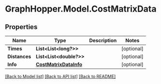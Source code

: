 # GraphHopper.Model.CostMatrixData
## Properties

Name | Type | Description | Notes
------------ | ------------- | ------------- | -------------
**Times** | **List&lt;List&lt;long?&gt;&gt;** |  | [optional] 
**Distances** | **List&lt;List&lt;double?&gt;&gt;** |  | [optional] 
**Info** | [**CostMatrixDataInfo**](CostMatrixDataInfo.md) |  | [optional] 

[[Back to Model list]](../README.md#documentation-for-models) [[Back to API list]](../README.md#documentation-for-api-endpoints) [[Back to README]](../README.md)

